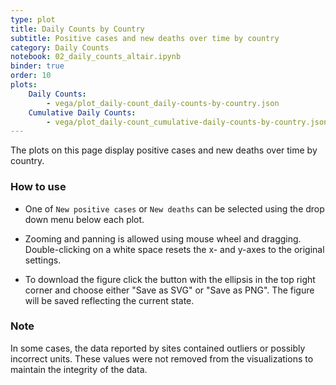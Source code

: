 ```yaml
---
type: plot
title: Daily Counts by Country
subtitle: Positive cases and new deaths over time by country
category: Daily Counts
notebook: 02_daily_counts_altair.ipynb
binder: true
order: 10
plots:
    Daily Counts:
        - vega/plot_daily-count_daily-counts-by-country.json
    Cumulative Daily Counts:
        - vega/plot_daily-count_cumulative-daily-counts-by-country.json
---
```


The plots on this page display positive cases and new deaths over time by country.

### How to use

- One of `New positive cases` or `New deaths` can be selected using the drop down menu below each plot.

- Zooming and panning is allowed using mouse wheel and dragging. Double-clicking on a white space resets the x- and y-axes to the original settings.

- To download the figure click the button with the ellipsis in the top right corner and choose either "Save as SVG" or "Save as PNG". The figure will be saved reflecting the current state.

### Note

In some cases, the data reported by sites contained outliers or possibly incorrect units. These values were not removed from the visualizations to maintain the integrity of the data.